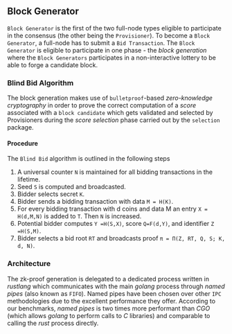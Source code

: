 ## Block Generator

`Block Generator` is the first of the two full-node types eligible to participate in the consensus (the other being the `Provisioner`). To become a `Block Generator`, a full-node has to submit a `Bid Transaction`. The `Block Generator` is eligible to participate in one phase - the _block generation_ where the `Block Generators` participates in a non-interactive lottery to be able to forge a candidate block.

### Blind Bid Algorithm

The block generation makes use of `bulletproof`-based _zero-knowledge cryptography_ in order to prove the correct computation of a _score_ associated with a `block candidate` which gets validated and selected by Provisioners during the _score selection_ phase carried out by the `selection` package.

#### Procedure

The `Blind Bid` algorithm is outlined in the following steps

1. A universal counter `N` is maintained for all bidding transactions in the lifetime.
2. Seed `S` is computed and broadcasted.
3. Bidder selects secret `K`.
4. Bidder sends a bidding transaction with data `M = H(K)`.
5. For every bidding transaction with d coins and data M an entry `X = H(d,M,N)` is added to `T`. Then `N` is increased.
6. Potential bidder computes `Y =H(S,X)`, score `Q=F(d,Y)`, and identifier `Z =H(S,M)`.
7. Bidder selects a bid root `RT` and broadcasts proof `π = Π(Z, RT, Q, S; K, d, N)`.

### Architecture

The zk-proof generation is delegated to a dedicated process written in _rustlang_ which communicates with the main _golang_ process through _named pipes_ (also known as `FIFO`). Named pipes have been chosen over other `IPC` methodologies due to the excellent performance they offer. According to our benchmarks, _named pipes_ is two times more performant than _CGO_ (which allows _golang_ to perform calls to _C_ libraries) and comparable to calling the _rust_ process directly.
